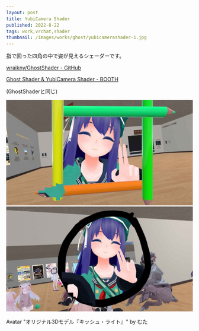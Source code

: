```yaml
---
layout: post
title: YubiCamera Shader 
published: 2022-8-22
tags: work,vrchat,shader
thumbnail: /images/works/ghost/yubicamerashader-1.jpg
---
```


指で囲った四角の中で姿が見えるシェーダーです。

[wraikny/GhostShader - GitHub](https://github.com/wraikny/GhostShader/blob/master/Assets/Ghost/src/YubiCamera.shader)

[Ghost Shader & YubiCamera Shader - BOOTH](https://wraikny.booth.pm/items/4418650)

(GhostShaderと同じ)

<!--more-->

<p>
    <img src="/images/works/ghost/yubicamerashader-2.jpg" width="560" class="has-image-centered">
    <img src="/images/works/ghost/yubicamerashader-3.jpg" width="560" class="has-image-centered">
</p>

Avatar "オリジナル3Dモデル『キッシュ・ライト』" by むた  

